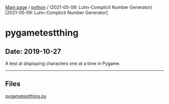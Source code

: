 [Main page](/) / [python](/python) / (2021-05-09: Luhn-Complicit Number Generator)[2021-05-09: Luhn-Complicit Number Generator]

# pygametestthing

## Date: 2019-10-27

A test at displaying characters one at a time in Pygame.

-----

## Files

[pygametestthing.py](pygametestthing.py)